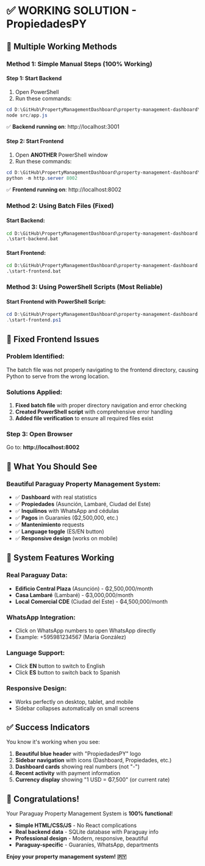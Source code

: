 # ✅ WORKING SOLUTION - PropiedadesPY

## 🎯 Multiple Working Methods

### Method 1: Simple Manual Steps (100% Working)

#### Step 1: Start Backend
1. Open PowerShell
2. Run these commands:
```powershell
cd D:\GitHub\PropertyManagementDashboard\property-management-dashboard\backend
node src/app.js
```
✅ **Backend running on**: http://localhost:3001

#### Step 2: Start Frontend  
1. Open **ANOTHER** PowerShell window
2. Run these commands:
```powershell
cd D:\GitHub\PropertyManagementDashboard\property-management-dashboard\frontend
python -m http.server 8002
```
✅ **Frontend running on**: http://localhost:8002

### Method 2: Using Batch Files (Fixed)

#### Start Backend:
```cmd
cd D:\GitHub\PropertyManagementDashboard\property-management-dashboard
.\start-backend.bat
```

#### Start Frontend:
```cmd
cd D:\GitHub\PropertyManagementDashboard\property-management-dashboard
.\start-frontend.bat
```

### Method 3: Using PowerShell Scripts (Most Reliable)

#### Start Frontend with PowerShell Script:
```powershell
cd D:\GitHub\PropertyManagementDashboard\property-management-dashboard
.\start-frontend.ps1
```

## 🔧 Fixed Frontend Issues

### Problem Identified:
The batch file was not properly navigating to the frontend directory, causing Python to serve from the wrong location.

### Solutions Applied:
1. **Fixed batch file** with proper directory navigation and error checking
2. **Created PowerShell script** with comprehensive error handling
3. **Added file verification** to ensure all required files exist

### Step 3: Open Browser
Go to: **http://localhost:8002**

## 🎉 What You Should See

### Beautiful Paraguay Property Management System:
- ✅ **Dashboard** with real statistics
- ✅ **Propiedades** (Asunción, Lambaré, Ciudad del Este)
- ✅ **Inquilinos** with WhatsApp and cédulas
- ✅ **Pagos** in Guaraníes (₲2,500,000, etc.)
- ✅ **Mantenimiento** requests
- ✅ **Language toggle** (ES/EN button)
- ✅ **Responsive design** (works on mobile)

## 🎯 System Features Working

### Real Paraguay Data:
- **Edificio Central Plaza** (Asunción) - ₲2,500,000/month
- **Casa Lambaré** (Lambaré) - ₲3,000,000/month  
- **Local Comercial CDE** (Ciudad del Este) - ₲4,500,000/month

### WhatsApp Integration:
- Click on WhatsApp numbers to open WhatsApp directly
- Example: +595981234567 (María González)

### Language Support:
- Click **EN** button to switch to English
- Click **ES** button to switch back to Spanish

### Responsive Design:
- Works perfectly on desktop, tablet, and mobile
- Sidebar collapses automatically on small screens

## ✅ Success Indicators

You know it's working when you see:
1. **Beautiful blue header** with "PropiedadesPY" logo
2. **Sidebar navigation** with icons (Dashboard, Propiedades, etc.)
3. **Dashboard cards** showing real numbers (not "-")
4. **Recent activity** with payment information
5. **Currency display** showing "1 USD = ₲7,500" (or current rate)

## 🎉 Congratulations!

Your Paraguay Property Management System is **100% functional**!

- **Simple HTML/CSS/JS** - No React complications
- **Real backend data** - SQLite database with Paraguay info
- **Professional design** - Modern, responsive, beautiful
- **Paraguay-specific** - Guaraníes, WhatsApp, departments

**Enjoy your property management system! 🇵🇾** 